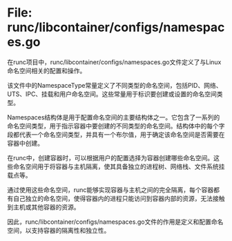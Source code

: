 # File: runc/libcontainer/configs/namespaces.go

在runc项目中，runc/libcontainer/configs/namespaces.go文件定义了与Linux命名空间相关的配置和操作。

该文件中的NamespaceType常量定义了不同类型的命名空间，包括PID、网络、UTS、IPC、挂载和用户命名空间。这些常量用于标识要创建或设置的命名空间类型。

Namespaces结构体是用于配置命名空间的主要结构体之一。它包含了一系列的命名空间类型，用于指示容器中要创建的不同类型的命名空间。结构体中的每个字段都代表一个命名空间类型，并具有一个布尔值，用于确定该命名空间是否需要在容器中创建。

在runc中，创建容器时，可以根据用户的配置选择为容器创建哪些命名空间。这些命名空间用于将容器与主机隔离，使其具备独立的进程树、网络栈、文件系统挂载点等。

通过使用这些命名空间，runc能够实现容器与主机之间的完全隔离，每个容器都有自己独立的命名空间，使得容器内的进程只能访问到容器内部的资源，无法接触到主机或其他容器的资源。

因此，runc/libcontainer/configs/namespaces.go文件的作用是定义和配置命名空间，以支持容器的隔离性和独立性。

